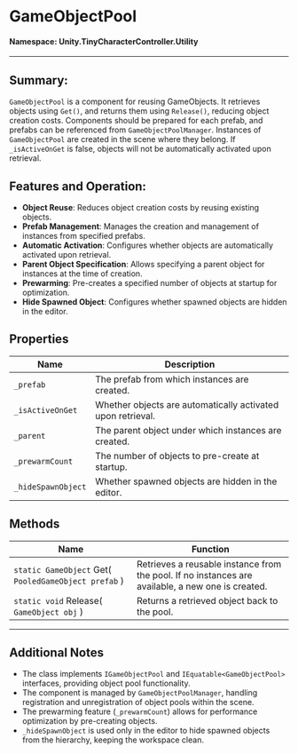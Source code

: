 ﻿# GameObjectPool

#### **Namespace**: Unity.TinyCharacterController.Utility
---

## Summary:
`GameObjectPool` is a component for reusing GameObjects. It retrieves objects using `Get()`, and returns them using `Release()`, reducing object creation costs. Components should be prepared for each prefab, and prefabs can be referenced from `GameObjectPoolManager`. Instances of `GameObjectPool` are created in the scene where they belong. If `_isActiveOnGet` is false, objects will not be automatically activated upon retrieval.

## Features and Operation:
- **Object Reuse**: Reduces object creation costs by reusing existing objects.
- **Prefab Management**: Manages the creation and management of instances from specified prefabs.
- **Automatic Activation**: Configures whether objects are automatically activated upon retrieval.
- **Parent Object Specification**: Allows specifying a parent object for instances at the time of creation.
- **Prewarming**: Pre-creates a specified number of objects at startup for optimization.
- **Hide Spawned Object**: Configures whether spawned objects are hidden in the editor.

## Properties
| Name | Description |
|------------------|------|
| `_prefab` | The prefab from which instances are created. |
| `_isActiveOnGet` | Whether objects are automatically activated upon retrieval. |
| `_parent` | The parent object under which instances are created. |
| `_prewarmCount` | The number of objects to pre-create at startup. |
| `_hideSpawnObject` | Whether spawned objects are hidden in the editor. |

## Methods
| Name | Function |
|------------------|------|
|  ``static GameObject`` Get( ``PooledGameObject prefab`` )  | Retrieves a reusable instance from the pool. If no instances are available, a new one is created. |
|  ``static void`` Release( ``GameObject obj`` )  | Returns a retrieved object back to the pool. |

---
## Additional Notes
- The class implements `IGameObjectPool` and `IEquatable<GameObjectPool>` interfaces, providing object pool functionality.
- The component is managed by `GameObjectPoolManager`, handling registration and unregistration of object pools within the scene.
- The prewarming feature (`_prewarmCount`) allows for performance optimization by pre-creating objects.
- `_hideSpawnObject` is used only in the editor to hide spawned objects from the hierarchy, keeping the workspace clean.